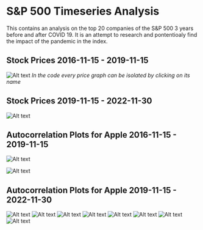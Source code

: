 # S&P 500 Timeseries Analysis
This contains an analysis on the top 20 companies of the S&amp;P 500 3 years before and after COVID 19. It is an attempt to research and pontentioaly find the impact of the pandemic in the index.

## Stock Prices 2016-11-15 - 2019-11-15

![Alt text](https://github.com/Kalatz/Sp500_timeseries_covid/blob/main/Plots/1.png)
*In the code every price graph can be isolated by clicking on its name*
## Stock Prices 2019-11-15 - 2022-11-30

![Alt text](https://github.com/Kalatz/Sp500_timeseries_covid/blob/main/Plots/2.png)

## Autocorrelation Plots for Apple 2016-11-15 - 2019-11-15

![Alt text](https://github.com/Kalatz/Sp500_timeseries_covid/blob/main/Plots/3.png)


![Alt text](https://github.com/Kalatz/Sp500_timeseries_covid/blob/main/Plots/4.png)

## Autocorrelation Plots for Apple 2019-11-15 - 2022-11-30

![Alt text](https://github.com/Kalatz/Sp500_timeseries_covid/blob/main/Plots/5.png)
![Alt text](https://github.com/Kalatz/Sp500_timeseries_covid/blob/main/Plots/6.png)
![Alt text](https://github.com/Kalatz/Sp500_timeseries_covid/blob/main/Plots/7.png)
![Alt text](https://github.com/Kalatz/Sp500_timeseries_covid/blob/main/Plots/8.png)
![Alt text](https://github.com/Kalatz/Sp500_timeseries_covid/blob/main/Plots/9.png)
![Alt text](https://github.com/Kalatz/Sp500_timeseries_covid/blob/main/Plots/10.png)
![Alt text](https://github.com/Kalatz/Sp500_timeseries_covid/blob/main/Plots/11.png)
![Alt text](https://github.com/Kalatz/Sp500_timeseries_covid/blob/main/Plots/12.png)

